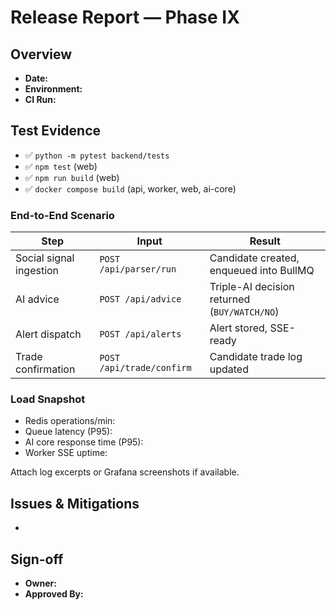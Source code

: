 # Release Report — Phase IX

## Overview
- **Date:** <!-- YYYY-MM-DD -->
- **Environment:** <!-- staging / production -->
- **CI Run:** <!-- Link to GitHub Actions run -->

## Test Evidence
- ✅ `python -m pytest backend/tests`
- ✅ `npm test` (web)
- ✅ `npm run build` (web)
- ✅ `docker compose build` (api, worker, web, ai-core)

### End-to-End Scenario
| Step | Input | Result |
|------|-------|--------|
| Social signal ingestion | `POST /api/parser/run` | Candidate created, enqueued into BullMQ |
| AI advice | `POST /api/advice` | Triple-AI decision returned (`BUY/WATCH/NO`) |
| Alert dispatch | `POST /api/alerts` | Alert stored, SSE-ready |
| Trade confirmation | `POST /api/trade/confirm` | Candidate trade log updated |

### Load Snapshot
- Redis operations/min: <!-- value -->
- Queue latency (P95): <!-- value -->
- AI core response time (P95): <!-- value -->
- Worker SSE uptime: <!-- value -->

Attach log excerpts or Grafana screenshots if available.

## Issues & Mitigations
- <!-- list blockers, mitigations -->

## Sign-off
- **Owner:** <!-- name -->
- **Approved By:** <!-- name -->
